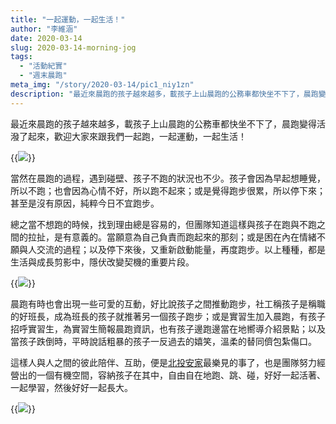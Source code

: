 ```yaml
---
title: "一起運動，一起生活！"
author: "李維涵"
date: 2020-03-14
slug: 2020-03-14-morning-jog
tags:
  - "活動紀實"
  - "週末晨跑"
meta_img: "/story/2020-03-14/pic1_niy1zn"
description: "最近來晨跑的孩子越來越多，載孩子上山晨跑的公務車都快坐不下了，晨跑變得活潑了起來，歡迎大家來跟我們一起跑，一起運動，一起生活！"
---
```


最近來晨跑的孩子越來越多，載孩子上山晨跑的公務車都快坐不下了，晨跑變得活潑了起來，歡迎大家來跟我們一起跑，一起運動，一起生活！

{{<img src="/story/2020-03-14/pic1_niy1zn" caption="早晨大家一起起跑。">}}

當然在晨跑的過程，遇到碰壁、孩子不跑的狀況也不少。孩子會因為早起想睡覺，所以不跑；也會因為心情不好，所以跑不起來；或是覺得跑步很累，所以停下來；甚至是沒有原因，純粹今日不宜跑步。

總之當不想跑的時候，找到理由總是容易的，但團隊知道這樣與孩子在跑與不跑之間的拉扯，是有意義的。當願意為自己負責而跑起來的那刻；或是困在內在情緒不願與人交流的過程；以及停下來後，又重新啟動能量，再度跑步。以上種種，都是生活與成長剪影中，隱伏改變契機的重要片段。

{{<img src="/story/2020-03-14/pic2_uyalkj" caption="孩子在盛開的櫻花樹下跑步的美麗畫面。">}}

晨跑有時也會出現一些可愛的互動，好比說孩子之間推動跑步，社工稱孩子是稱職的好班長，成為班長的孩子就推著另一個孩子跑步；或是實習生加入晨跑，有孩子招呼實習生，為實習生簡報晨跑資訊，也有孩子邊跑邊當在地嚮導介紹景點；以及當孩子跌倒時，平時說話粗暴的孩子一反過去的嬉笑，溫柔的替同儕包紮傷口。

這樣人與人之間的彼此陪伴、互助，便是<u>北投安家</u>最樂見的事了，也是團隊努力經營出的一個有機空間，容納孩子在其中，自由自在地跑、跳、碰，好好一起活著、一起學習，然後好好一起長大。

{{<img src="/story/2020-03-14/pic3_tpzrv8" caption="孩子告訴孩子:「你話少一點！專心跑步啦！」">}}
